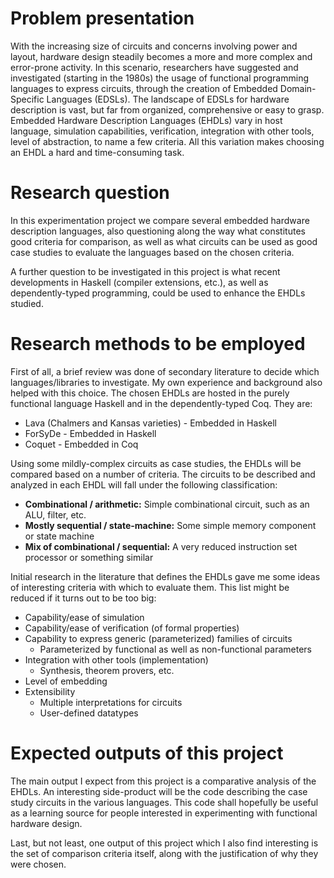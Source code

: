 Problem presentation
====================
With the increasing size of circuits and concerns involving power and layout, hardware
design steadily becomes a more and more complex and error-prone activity. In this scenario,
researchers have suggested and investigated (starting in the 1980s) the usage of functional
programming languages to express circuits, through the creation of Embedded Domain-Specific
Languages (EDSLs). The landscape of EDSLs for hardware description is vast, but far from
organized, comprehensive or easy to grasp. Embedded Hardware Description Languages (EHDLs) vary
in host language, simulation capabilities, verification, integration with other tools,
level of abstraction, to name a few criteria. All this variation makes choosing an EHDL a hard
and time-consuming task.

Research question
=================
In this experimentation project we compare several embedded hardware description languages,
also questioning along the way what constitutes good criteria for comparison, as well as
what circuits can be used as good case studies to evaluate the languages based on the chosen
criteria.

A further question to be investigated in this project is what recent developments in
Haskell (compiler extensions, etc.), as well as dependently-typed programming, could be used to
enhance the EHDLs studied.

Research methods to be employed
===============================
First of all, a brief review was done of secondary literature to decide which languages/libraries
to investigate. My own experience and background also helped with this choice. The chosen EHDLs
are hosted in the purely functional language Haskell and in the dependently-typed Coq. They are:

  * Lava (Chalmers and Kansas varieties) - Embedded in Haskell
  * ForSyDe - Embedded in Haskell
  * Coquet - Embedded in Coq

Using some mildly-complex circuits as case studies, the EHDLs will be compared based on a number of
criteria. The circuits to be described and analyzed in each EHDL will fall under the following
classification:

  * **Combinational / arithmetic:** Simple combinational circuit, such as an ALU, filter, etc.
  * **Mostly sequential / state-machine:** Some simple memory component or state machine
  * **Mix of combinational / sequential:** A very reduced instruction set processor or something
    similar

Initial research in the literature that defines the EHDLs gave me some ideas of interesting
criteria with which to evaluate them. This list might be reduced if it turns out to be too big:

  * Capability/ease of simulation
  * Capability/ease of verification (of formal properties)
  * Capability to express generic (parameterized) families of circuits
    - Parameterized by functional as well as non-functional parameters
  * Integration with other tools (implementation)
    - Synthesis, theorem provers, etc.
  * Level of embedding
  * Extensibility
    - Multiple interpretations for circuits
    - User-defined datatypes

Expected outputs of this project
================================
The main output I expect from this project is a comparative analysis of the EHDLs. An interesting
side-product will be the code describing the case study circuits in the various languages. This
code shall hopefully be useful as a learning source for people interested in experimenting with
functional hardware design.

Last, but not least, one output of this project which I also find interesting is the set of
comparison criteria itself, along with the justification of why they were chosen.


